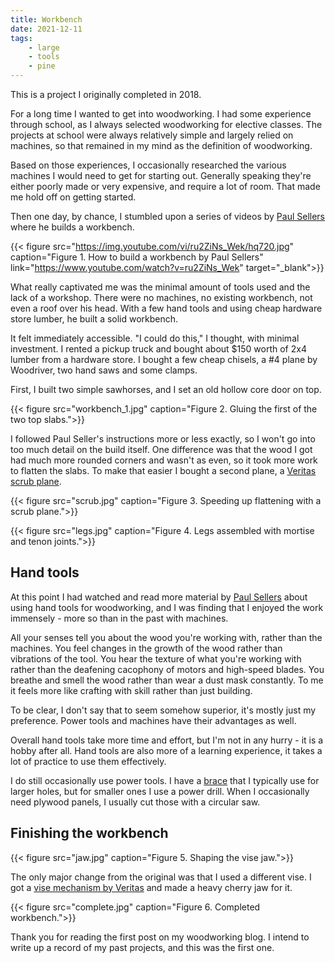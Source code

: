```yaml
---
title: Workbench
date: 2021-12-11
tags: 
    - large
    - tools
    - pine
---
```


This is a project I originally completed in 2018.

For a long time I wanted to get into woodworking. I had some experience through
school, as I always selected woodworking for elective classes. The projects at
school were always relatively simple and largely relied on machines, so that
remained in my mind as the definition of woodworking.

Based on those experiences, I occasionally researched the various machines I
would need to get for starting out. Generally speaking they're either poorly 
made or very expensive, and require a lot of room. That made me hold off on
getting started.

Then one day, by chance, I stumbled upon a series of videos by
[Paul Sellers](https://paulsellers.com/) where he builds a workbench.

{{< figure src="https://img.youtube.com/vi/ru2ZiNs_Wek/hq720.jpg"
    caption="Figure 1. How to build a workbench by Paul Sellers"
    link="https://www.youtube.com/watch?v=ru2ZiNs_Wek"
    target="_blank">}}

What really captivated me was the minimal amount of tools used and the
lack of a workshop. There were no machines, no existing workbench, not
even a roof over his head. With a few hand tools and using cheap hardware
store lumber, he built a solid workbench.

It felt immediately accessible. "I could do this," I thought, with minimal
investment. I rented a pickup truck and bought about \$150 worth of 2x4 lumber
from a hardware store. I bought a few cheap chisels, a #4 plane by Woodriver,
two hand saws and some clamps.

First, I built two simple sawhorses, and I set an old hollow core door on top.

{{< figure src="workbench_1.jpg"
    caption="Figure 2. Gluing the first of the two top slabs.">}}

I followed Paul Seller's instructions more or less exactly, so I won't go
into too much detail on the build itself. One difference was that the wood
I got had much more rounded corners and wasn't as even, so it took more work
to flatten the slabs. To make that easier I bought a second plane, a
[Veritas scrub plane](https://www.leevalley.com/en-us/shop/tools/hand-tools/planes/scrub/51871-veritas-scrub-plane).

{{< figure src="scrub.jpg"
    caption="Figure 3. Speeding up flattening with a scrub plane.">}}

{{< figure src="legs.jpg"
    caption="Figure 4. Legs assembled with mortise and tenon joints.">}}

## Hand tools

At this point I had watched and read more material by [Paul Sellers](https://paulsellers.com)
about using hand tools for woodworking, and I was finding that I enjoyed
the work immensely - more so than in the past with machines.

All your senses
tell you about the wood you're working with, rather than the machines. You feel
changes in the growth of the wood rather than vibrations of the tool. You hear
the texture of what you're working with rather than the deafening cacophony of
motors and high-speed blades. You breathe and smell the wood rather than wear
a dust mask constantly. To me it feels more like crafting with skill rather than just
building.

To be clear, I don't say that to seem somehow superior, it's mostly just my
preference. Power tools and machines have their advantages as well.

Overall hand tools take more time and effort, but I'm not in any hurry - it is a
hobby after all. Hand tools are also more of a learning experience, it takes a lot of 
practice to use them effectively.

I do still occasionally use power tools. I have a 
[brace](https://en.wikipedia.org/wiki/Brace_(tool)) that I typically
use for larger holes, but for smaller ones I use a power drill. When I occasionally
need plywood panels, I usually cut those with a circular saw.

## Finishing the workbench

{{< figure src="jaw.jpg"
    caption="Figure 5. Shaping the vise jaw.">}}

The only major change from the original was that I used a different vise. I got
a [vise mechanism by Veritas](https://www.leevalley.com/en-us/shop/tools/workshop/workbenches/vises/67755-veritas-quick-release-front-vise?item=05G3401)
and made a heavy cherry jaw for it.

{{< figure src="complete.jpg"
    caption="Figure 6. Completed workbench.">}}

Thank you for reading the first post on my woodworking blog. I intend to write
up a record of my past projects, and this was the first one.

